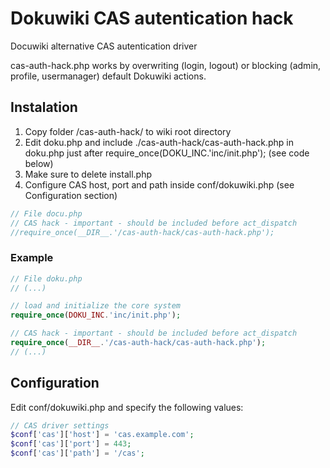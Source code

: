 # Dokuwiki CAS autentication hack

Docuwiki alternative CAS autentication driver

cas-auth-hack.php works by overwriting (login, logout) or blocking (admin, profile, usermanager) default Dokuwiki actions.

## Instalation

1. Copy folder /cas-auth-hack/ to wiki root directory
2. Edit doku.php and include ./cas-auth-hack/cas-auth-hack.php in doku.php just after require_once(DOKU_INC.'inc/init.php'); (see code below)
3. Make sure to delete install.php
4. Configure CAS host, port and path inside conf/dokuwiki.php (see Configuration section)

```php
// File docu.php
// CAS hack - important - should be included before act_dispatch
//require_once(__DIR__.'/cas-auth-hack/cas-auth-hack.php');
```

### Example

```php
// File doku.php
// (...)

// load and initialize the core system
require_once(DOKU_INC.'inc/init.php');

// CAS hack - important - should be included before act_dispatch
require_once(__DIR__.'/cas-auth-hack/cas-auth-hack.php');
// (...)
```

## Configuration

Edit conf/dokuwiki.php and specify the following values:

```php
// CAS driver settings
$conf['cas']['host'] = 'cas.example.com';
$conf['cas']['port'] = 443;
$conf['cas']['path'] = '/cas';
```